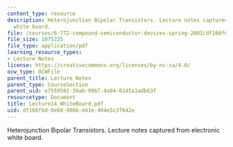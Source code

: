 ```yaml
---
content_type: resource
description: Heterojunction Bipolar Transistors. Lecture notes captured from electronic
  white board.
file: /courses/6-772-compound-semiconductor-devices-spring-2003/df166f6d0e68986bd41e404e5c3f642e_Lecture14_WhiteBoard.pdf
file_size: 1075225
file_type: application/pdf
learning_resource_types:
- Lecture Notes
license: https://creativecommons.org/licenses/by-nc-sa/4.0/
ocw_type: OCWFile
parent_title: Lecture Notes
parent_type: CourseSection
parent_uid: e7559502-39ab-9967-4a94-0145a1adb63f
resourcetype: Document
title: Lecture14_WhiteBoard.pdf
uid: df166f6d-0e68-986b-d41e-404e5c3f642e
---
```

Heterojunction Bipolar Transistors. Lecture notes captured from electronic white board.
